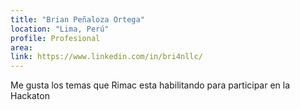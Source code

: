 ```yaml
---
title: "Brian Peñaloza Ortega"
location: "Lima, Perú"
profile: Profesional
area: 
link: https://www.linkedin.com/in/bri4nllc/
---
```


Me gusta los temas que Rimac esta habilitando para participar en la Hackaton